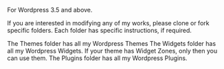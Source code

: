 For Wordpress 3.5 and above.

If you are interested in modifying any of my works, please clone or fork specific folders. Each folder has specific instructions, if required.

The Themes folder has all my Wordpress Themes
The Widgets folder has all my Wordpress Widgets. If your theme has Widget Zones, only then you can use them.
The Plugins folder has all my Wordpress Plugins.
